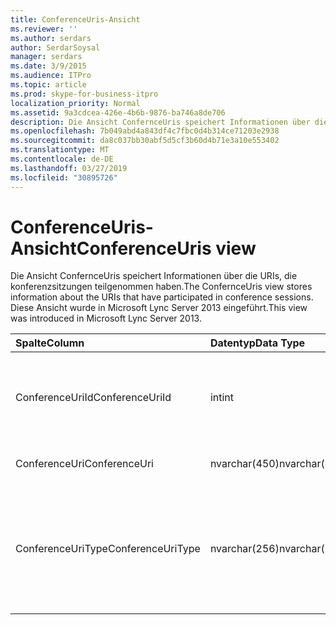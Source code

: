 ```yaml
---
title: ConferenceUris-Ansicht
ms.reviewer: ''
ms.author: serdars
author: SerdarSoysal
manager: serdars
ms.date: 3/9/2015
ms.audience: ITPro
ms.topic: article
ms.prod: skype-for-business-itpro
localization_priority: Normal
ms.assetid: 9a3cdcea-426e-4b6b-9876-ba746a8de706
description: Die Ansicht ConfernceUris speichert Informationen über die URIs, die konferenzsitzungen teilgenommen haben. Diese Ansicht wurde in Microsoft Lync Server 2013 eingeführt.
ms.openlocfilehash: 7b049abd4a843df4c7fbc0d4b314ce71203e2938
ms.sourcegitcommit: da8c037bb30abf5d5cf3b60d4b71e3a10e553402
ms.translationtype: MT
ms.contentlocale: de-DE
ms.lasthandoff: 03/27/2019
ms.locfileid: "30895726"
---
```

# <a name="conferenceuris-view"></a><span data-ttu-id="de0ec-104">ConferenceUris-Ansicht</span><span class="sxs-lookup"><span data-stu-id="de0ec-104">ConferenceUris view</span></span>
 
<span data-ttu-id="de0ec-105">Die Ansicht ConfernceUris speichert Informationen über die URIs, die konferenzsitzungen teilgenommen haben.</span><span class="sxs-lookup"><span data-stu-id="de0ec-105">The ConfernceUris view stores information about the URIs that have participated in conference sessions.</span></span> <span data-ttu-id="de0ec-106">Diese Ansicht wurde in Microsoft Lync Server 2013 eingeführt.</span><span class="sxs-lookup"><span data-stu-id="de0ec-106">This view was introduced in Microsoft Lync Server 2013.</span></span>
  
|<span data-ttu-id="de0ec-107">**Spalte**</span><span class="sxs-lookup"><span data-stu-id="de0ec-107">**Column**</span></span>|<span data-ttu-id="de0ec-108">**Datentyp**</span><span class="sxs-lookup"><span data-stu-id="de0ec-108">**Data Type**</span></span>|<span data-ttu-id="de0ec-109">**Details**</span><span class="sxs-lookup"><span data-stu-id="de0ec-109">**Details**</span></span>|
|:-----|:-----|:-----|
|<span data-ttu-id="de0ec-110">ConferenceUriId</span><span class="sxs-lookup"><span data-stu-id="de0ec-110">ConferenceUriId</span></span>  <br/> |<span data-ttu-id="de0ec-111">int</span><span class="sxs-lookup"><span data-stu-id="de0ec-111">int</span></span>  <br/> |<span data-ttu-id="de0ec-112">Eindeutige Zahl, die den Konferenz-URI identifiziert.</span><span class="sxs-lookup"><span data-stu-id="de0ec-112">Unique number identifying the conference URI.</span></span>  <br/> |
|<span data-ttu-id="de0ec-113">ConferenceUri</span><span class="sxs-lookup"><span data-stu-id="de0ec-113">ConferenceUri</span></span>  <br/> |<span data-ttu-id="de0ec-114">nvarchar(450)</span><span class="sxs-lookup"><span data-stu-id="de0ec-114">nvarchar(450)</span></span>  <br/> |<span data-ttu-id="de0ec-115">Der URI der Konferenz.</span><span class="sxs-lookup"><span data-stu-id="de0ec-115">URI of the conference.</span></span>  <br/> |
|<span data-ttu-id="de0ec-116">ConferenceUriType</span><span class="sxs-lookup"><span data-stu-id="de0ec-116">ConferenceUriType</span></span>  <br/> |<span data-ttu-id="de0ec-117">nvarchar(256)</span><span class="sxs-lookup"><span data-stu-id="de0ec-117">nvarchar(256)</span></span>  <br/> |<span data-ttu-id="de0ec-118">Typ des Konferenz-URI.</span><span class="sxs-lookup"><span data-stu-id="de0ec-118">Type of conference URI.</span></span> <span data-ttu-id="de0ec-119">Finden Sie weitere Informationen der [UriTypes-Tabelle](uritypes.md) .</span><span class="sxs-lookup"><span data-stu-id="de0ec-119">See the [UriTypes table](uritypes.md) for more information.</span></span> <br/> |
   


